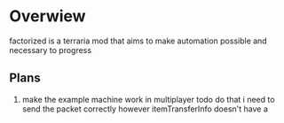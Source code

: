 
# Overwiew

factorized is a terraria mod that aims to make automation possible and necessary to progress

## Plans

1. make the example machine work in multiplayer
    todo do that i need to send the packet correctly however itemTransferInfo doesn't have a 
